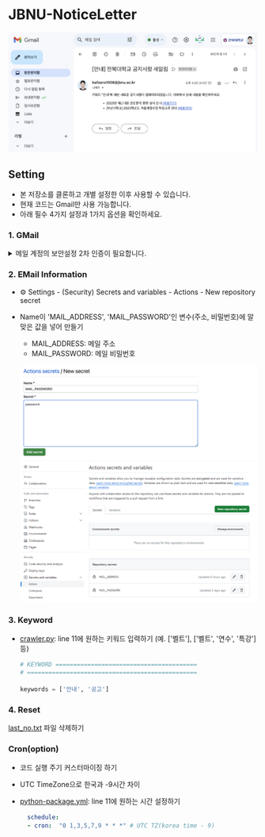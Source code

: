 # JBNU-NoticeLetter
![](.asset/result.png)

## Setting
- 본 저장소를 클론하고 개별 설정한 이후 사용할 수 있습니다.
- 현재 코드는 Gmail만 사용 가능합니다.
- 아래 필수 4가지 설정과 1가지 옵션을 확인하세요.
  
### 1. GMail

<details>
<summary> 메일 계정의 보안설정 2차 인증이 필요합니다.</summary>

1. 구글 계정관리에 들어가 왼쪽에 보안 메뉴를 클릭합니다.   
2. 2단계 인증 부분을 완료해줍니다.
   
   ![](.asset/google-1.png)
   
3. '메일', 'window컴퓨터'를 선택하고 앱 비밀번호를 설정합니다.
   
   ![](.asset/google-2.png)

4. 생성된 비밀번호를 복사합니다.
   
  ![](.asset/google-3.png)
</details>

### 2. EMail Information
- ⚙︎ Settings - (Security) Secrets and variables - Actions - New repository secret
- Name이 'MAIL_ADDRESS', 'MAIL_PASSWORD'인 변수(주소, 비밀번호)에 알맞은 값을 넣어 만들기
  - MAIL_ADDRESS: 메일 주소
  - MAIL_PASSWORD: 메일 비밀번호
  
  ![](.asset/secret-1.png)
  ![](.asset/secret-2.png)

### 3. Keyword 
- [crawler.py](https://github.com/riverallzero/JBNU-NoticeLetter/blob/main/crawler.py): line 11에 원하는 키워드 입력하기 (예. ['벨트'], ['벨트', '연수', '특강'] 등)

  ```python
  # KEYWORD ========================================
  # ================================================
  
  keywords = ['안내', '공고']
  ```
  
### 4. Reset
[last_no.txt](https://github.com/riverallzero/JBNU-NoticeLetter/blob/main/last_no.txt) 파일 삭제하기

### Cron(option)
- 코드 실행 주기 커스터마이징 하기
- UTC TimeZone으로 한국과 -9시간 차이
- [python-package.yml](https://github.com/riverallzero/JBNU-NoticeLetter/blob/main/.github/workflows/python-package.yml): line 11에 원하는 시간 설정하기

  ```yaml
    schedule:
    - cron:  "0 1,3,5,7,9 * * *" # UTC TZ(korea time - 9)
  ```
